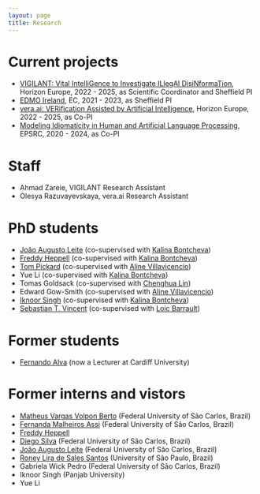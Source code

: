 ```yaml
---
layout: page
title: Research
---
```


# Current projects
- [VIGILANT: Vital IntelliGence to Investigate ILlegAl DisiNformaTion](https://www.vigilantproject.eu), Horizon Europe, 2022 - 2025, as Scientific Coordinator and Sheffield PI
- [EDMO Ireland](https://edmohub.ie), EC, 2021 - 2023, as Sheffield PI
- [vera.ai: VERification Assisted by Artificial Intelligence](https://www.veraai.eu/home), Horizon Europe, 2022 - 2025, as Co-PI
- [Modeling Idiomaticity in Human and Artificial Language Processing](https://gow.epsrc.ukri.org/NGBOViewGrant.aspx?GrantRef=EP/T02450X/1), EPSRC, 2020 - 2024, as Co-PI

# Staff
- Ahmad Zareie, VIGILANT Research Assistant
- Olesya Razuvayevskaya, vera.ai Research Assistant

# PhD students
- [João Augusto Leite](https://github.com/JAugusto97) (co-supervised with [Kalina Bontcheva](https://www.sheffield.ac.uk/dcs/people/academic/kalina-bontcheva))
- [Freddy Heppell](https://freddyheppell.com) (co-supervised with [Kalina Bontcheva](https://www.sheffield.ac.uk/dcs/people/academic/kalina-bontcheva))
- [Tom Pickard](https://scholar.google.co.uk/citations?hl=en&user=UYm_kHQAAAAJ) (co-supervised with [Aline Villavicencio](https://www.sheffield.ac.uk/dcs/people/academic/aline-villavicencio))
- Yue Li (co-supervised with [Kalina Bontcheva](https://www.sheffield.ac.uk/dcs/people/academic/kalina-bontcheva))
- Tomas Goldsack (co-supervised with [Chenghua Lin](https://www.sheffield.ac.uk/dcs/people/academic/chenghua-lin))
- Edward Gow-Smith (co-supervised with [Aline Villavicencio](https://www.sheffield.ac.uk/dcs/people/academic/aline-villavicencio))
- [Iknoor Singh](https://iknoorjobs.github.io) (co-supervised with [Kalina Bontcheva](https://www.sheffield.ac.uk/dcs/people/academic/kalina-bontcheva))
- [Sebastian T. Vincent](http://staffwww.dcs.shef.ac.uk/people/S.Vincent/) (co-supervised with [Loic Barrault](https://loicbarrault.github.io))

# Former students
- [Fernando Alva](https://feralvam.github.io) (now a Lecturer at Cardiff University)

# Former interns and vistors
- [Matheus Vargas Volpon Berto](https://bv.fapesp.br/en/pesquisador/716782/matheus-vargas-volpon-berto) (Federal University of São Carlos, Brazil)
- [Fernanda Malheiros Assi](https://sites.google.com/site/lalicufscar/pessoas/fernanda-malheiros-assi) (Federal University of São Carlos, Brazil)
- [Freddy Heppell](https://freddyheppell.com)
- [Diego Silva](https://sites.google.com/view/diegofsilva) (Federal University of São Carlos, Brazil)
- [João Augusto Leite](https://github.com/JAugusto97) (Federal University of São Carlos, Brazil)
- [Roney Lira de Sales Santos](https://github.com/roneysco) (University of São Paulo, Brazil)
- Gabriela Wick Pedro (Federal University of São Carlos, Brazil)
- Iknoor Singh (Panjab University)
- Yue Li

